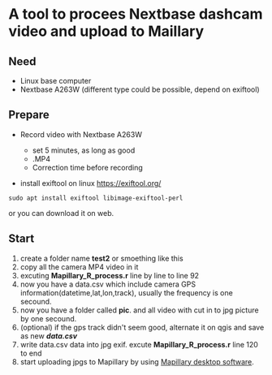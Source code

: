 # A tool to procees Nextbase dashcam video and upload to Maillary

## Need
* Linux base computer
* Nextbase A263W (different type could be possible, depend on exiftool)

## Prepare

* Record video with Nextbase A263W
	+ set 5 minutes, as long as good
	+ .MP4
	+ Correction time before recording
	
* install exiftool on linux https://exiftool.org/
```
sudo apt install exiftool libimage-exiftool-perl
```
or you can download it on web.

## Start

1. create a folder name __test2__ or smoething like this
2. copy all the camera MP4 video in it
3. excuting __Mapillary_R_process.r__ line by line to line 92
4. now you have a data.csv which include camera GPS information(datetime,lat,lon,track), usually the frequency is one secound.
5. now you have a folder called __pic__. and all video with cut in to jpg picture by one secound.
6. (optional) if the gps track didn't seem good, alternate it on qgis and save as new ___data.csv___
7. write data.csv data into jpg exif. excute __Mapillary_R_process.r__ line 120 to end
8. start uploading jpgs to Mapillary by using  [Mapillary desktop software](https://www.mapillary.com/desktop-uploader).


